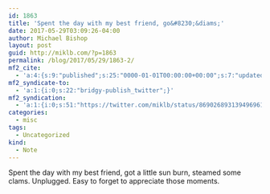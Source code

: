 ```yaml
---
id: 1863
title: 'Spent the day with my best friend, go&#8230;&diams;'
date: 2017-05-29T03:09:26-04:00
author: Michael Bishop
layout: post
guid: http://miklb.com/?p=1863
permalink: /blog/2017/05/29/1863-2/
mf2_cite:
  - 'a:4:{s:9:"published";s:25:"0000-01-01T00:00:00+00:00";s:7:"updated";s:25:"0000-01-01T00:00:00+00:00";s:8:"category";a:1:{i:0;s:0:"";}s:6:"author";a:0:{}}'
mf2_syndicate-to:
  - 'a:1:{i:0;s:22:"bridgy-publish_twitter";}'
mf2_syndication:
  - 'a:1:{i:0;s:51:"https://twitter.com/miklb/status/869026893139496961";}'
categories:
  - misc
tags:
  - Uncategorized
kind:
  - Note
---
```

Spent the day with my best friend, got a little sun burn, steamed some clams. Unplugged. Easy to forget to appreciate those moments.